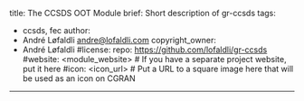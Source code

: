 title: The CCSDS OOT Module
brief: Short description of gr-ccsds
tags:
  - ccsds, fec
author:
  - André Løfaldli <andre@lofaldli.com>
copyright_owner:
  - André Løfaldli
#license:
repo: https://github.com/lofaldli/gr-ccsds
#website: <module_website> # If you have a separate project website, put it here
#icon: <icon_url> # Put a URL to a square image here that will be used as an icon on CGRAN
---

